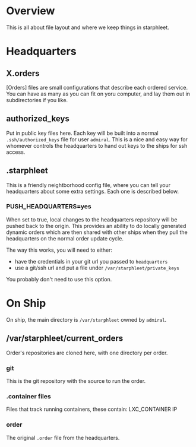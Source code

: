 # Overview
This is all about file layout and where we keep things in starphleet.

# Headquarters

## X.orders
[Orders] files are small configurations that describe each ordered
service. You can have as many as you can fit on yoru computer, and lay
them out in subdirectories if you like.

## authorized_keys
Put in public key files here. Each key will be built into a normal
`.ssh/authorized_keys` file for user `admiral`. This is a nice and easy
way for whomever controls the headquarters to hand out keys to the
ships for ssh access.

## .starphleet
This is a friendly neightborhood config file, where you can tell your
headquarters about some extra settings. Each one is described below.

### PUSH_HEADQUARTERS=yes
When set to true, local changes to the headquarters repository will be
pushed back to the origin. This provides an ability to do locally
generated dynamic orders which are then shared with other ships when
they pull the headquarters on the normal order update cycle.

The way this works, you will need to either:
* have the credentials in your git url you passed to `headquarters`
* use a git/ssh url and put a file under `/var/starphleet/private_keys`

You probably don't need to use this option.


# On Ship
On ship, the main directory is `/var/starphleet` owned by `admiral`.

## /var/starphleet/current_orders
Order's repositories are cloned here, with one directory per order.

### git
This is the git repository with the source to run the order.

### .container files
Files that track running containers, these contain:
LXC_CONTAINER IP

### order
The original `.order` file from the headquarters.
